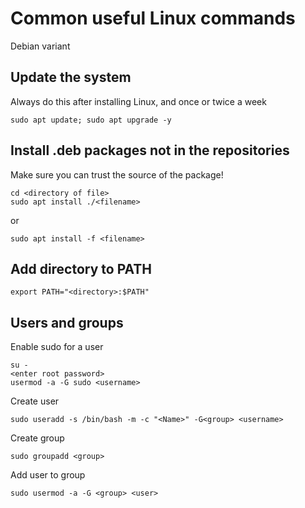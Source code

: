 # Common useful Linux commands 
Debian variant

## Update the system
Always do this after installing Linux, and once or twice a week
```
sudo apt update; sudo apt upgrade -y
```
## Install .deb packages not in the repositories
Make sure you can trust the source of the package!
```
cd <directory of file>
sudo apt install ./<filename>
```
or
```
sudo apt install -f <filename>
```
## Add directory to PATH
```
export PATH="<directory>:$PATH"
```
## Users and groups
Enable sudo for a user
```
su -
<enter root password>
usermod -a -G sudo <username>
```
Create user
```
sudo useradd -s /bin/bash -m -c "<Name>" -G<group> <username>
```
Create group
```
sudo groupadd <group>
```
Add user to group
```
sudo usermod -a -G <group> <user>
```

